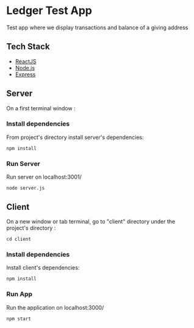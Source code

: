 # Ledger Test App

Test app where we display transactions and balance of a giving address

## Tech Stack

* [ReactJS](https://reactjs.org/)
* [Node.js](https://nodejs.org/en/)
* [Express](http://expressjs.com/)


## Server

On a first terminal window :

### Install dependencies

From project's directory install server's dependencies:

```
npm install
```

### Run Server

Run server on localhost:3001/

```
node server.js
```

## Client

On a new window or tab terminal, go to "client" directory under the project's directory :

```
cd client
```


### Install dependencies

Install client's dependencies:

```
npm install
```

### Run App

Run the application on localhost:3000/

```
npm start
```

